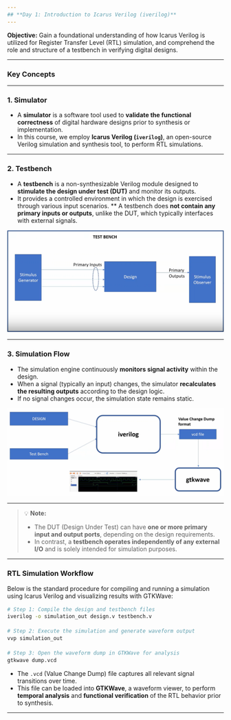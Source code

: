 ```yaml
---
## **Day 1: Introduction to Icarus Verilog (iverilog)**
---
```

**Objective:**
Gain a foundational understanding of how Icarus Verilog is utilized for Register Transfer Level (RTL) simulation, and comprehend the role and structure of a testbench in verifying digital designs.

---

### **Key Concepts**

---

### **1. Simulator**

* A **simulator** is a software tool used to **validate the functional correctness** of digital hardware designs prior to synthesis or implementation.
* In this course, we employ **Icarus Verilog (`iverilog`)**, an open-source Verilog simulation and synthesis tool, to perform RTL simulations.

---

### **2. Testbench**

* A **testbench** is a non-synthesizable Verilog module designed to **stimulate the design under test (DUT)** and monitor its outputs.
* It provides a controlled environment in which the design is exercised through various input scenarios.
** A testbench does **not contain any primary inputs or outputs**, unlike the DUT, which typically interfaces with external signals.

![Testbench Diagram](https://github.com/DHANASRI-A/RISC-V-Chip-Tapeout/blob/ff26b68227088b1c3e72e9c1073c8cd009f19890/Week_1/Day_1/Pictures/Testbench.png)

---

### **3. Simulation Flow**

* The simulation engine continuously **monitors signal activity** within the design.
* When a signal (typically an input) changes, the simulator **recalculates the resulting outputs** according to the design logic.
* If no signal changes occur, the simulation state remains static.

![Simulation Flow](https://github.com/DHANASRI-A/RISC-V-Chip-Tapeout/blob/ff26b68227088b1c3e72e9c1073c8cd009f19890/Week_1/Day_1/Pictures/Iverilog.png)

---

> 💡 **Note:**
>
> * The DUT (Design Under Test) can have **one or more primary input and output ports**, depending on the design requirements.
> * In contrast, a **testbench operates independently of any external I/O** and is solely intended for simulation purposes.

---

### **RTL Simulation Workflow**

Below is the standard procedure for compiling and running a simulation using Icarus Verilog and visualizing results with GTKWave:

```bash
# Step 1: Compile the design and testbench files
iverilog -o simulation_out design.v testbench.v

# Step 2: Execute the simulation and generate waveform output
vvp simulation_out

# Step 3: Open the waveform dump in GTKWave for analysis
gtkwave dump.vcd
```

* The `.vcd` (Value Change Dump) file captures all relevant signal transitions over time.
* This file can be loaded into **GTKWave**, a waveform viewer, to perform **temporal analysis** and **functional verification** of the RTL behavior prior to synthesis.

---
